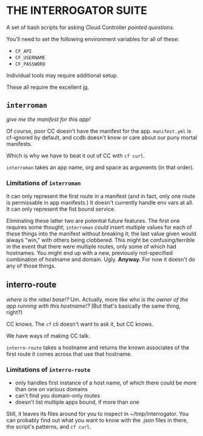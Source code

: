 # THE INTERROGATOR SUITE

A set of bash scripts for asking Cloud Controller _pointed questions._

You'll need to set the following environment variables for all of these:

- `CF_API`
- `CF_USERNAME`
- `CF_PASSWORD`

Individual tools may require additional setup.

These all require the excellent [jq](http://stedolan.github.io/jq/).

## `interroman`
_give me the manifest for this app!_

Of course, poor CC doesn't have the manifest for the app. `manifest.yml` is cf-ignored by default, and ccdb doesn't know or care about our puny mortal manifests. 

Which is why we have to beat it out of CC with `cf curl`.

`interroman` takes an app name, org and space as arguments (in that order).

### Limitations of `interroman`
It can only represent the first route in a manifest (and in fact, only one route is permissable in app manifests.) 
It doesn't currently handle env vars at all. 
It can only represent the fist bound service.

Eliminating these latter two are potential future features. The first one requires some thought; `interroman` _could_ insert multiple values for each of these things into the manifest without breaking it; the last value given would always "win," with others being clobbered. This might be confusing/terrible in the event that there were multiple routes, only some of which had hostnames. You might end up with a new, previously not-specified combination of hostname and domain. Ugly. **Anyway.** For now it doesn't do any of those things.

## interro-route
_where is the rebel base!?_ Um. Actually, more like _who is the owner of the app running with this hostname!?_ (But that's basically the same thing, right?)

CC knows. The `cf` cli doesn't want to ask it, but CC knows. 

We have ways of making CC talk. 

`interro-route` takes a hostname and returns the known associates of the first route it comes across that use that hostname. 

### Limitations of `interro-route`
- only handles first instance of a host name, of which there could be more than one on various domains
- can't find you domain-only routes
- doesn't list multiple apps bound, if more than one

Still, it leaves its files around for you to inspect in ~/tmp/interrogator. You can probably find out what you want to know with the .json files in there, the script's patterns, and `cf curl`.